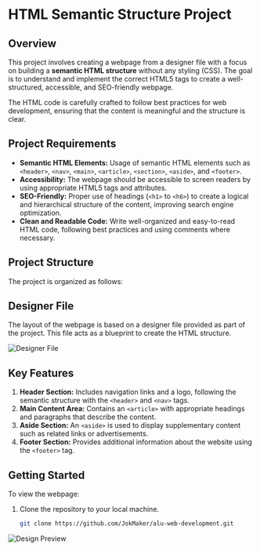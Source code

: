 # HTML Semantic Structure Project

## Overview

This project involves creating a webpage from a designer file with a focus on building a **semantic HTML structure** without any styling (CSS). The goal is to understand and implement the correct HTML5 tags to create a well-structured, accessible, and SEO-friendly webpage.

The HTML code is carefully crafted to follow best practices for web development, ensuring that the content is meaningful and the structure is clear.

## Project Requirements

- **Semantic HTML Elements:** Usage of semantic HTML elements such as `<header>`, `<nav>`, `<main>`, `<article>`, `<section>`, `<aside>`, and `<footer>`.
- **Accessibility:** The webpage should be accessible to screen readers by using appropriate HTML5 tags and attributes.
- **SEO-Friendly:** Proper use of headings (`<h1>` to `<h6>`) to create a logical and hierarchical structure of the content, improving search engine optimization.
- **Clean and Readable Code:** Write well-organized and easy-to-read HTML code, following best practices and using comments where necessary.

## Project Structure

The project is organized as follows:

## Designer File

The layout of the webpage is based on a designer file provided as part of the project. This file acts as a blueprint to create the HTML structure.

![Designer File](assets/designer-file.png)

## Key Features

1. **Header Section:** Includes navigation links and a logo, following the semantic structure with the `<header>` and `<nav>` tags.
2. **Main Content Area:** Contains an `<article>` with appropriate headings and paragraphs that describe the content.
3. **Aside Section:** An `<aside>` is used to display supplementary content such as related links or advertisements.
4. **Footer Section:** Provides additional information about the website using the `<footer>` tag.

## Getting Started

To view the webpage:

1. Clone the repository to your local machine.
   
   ```bash
   git clone https://github.com/JokMaker/alu-web-development.git

![Design Preview](./images/design-preview.jpg)

